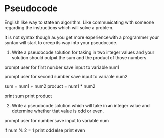 # Pseudocode

English like way to state an algorithm. Like communicating with someone regarding the instructions which will solve a problem.

It is not syntax though as you get more experience with a programmer your syntax will start to creep its way into your pseudocode.

1. Write a pseudocode solution for taking in two integer values and your solution should output the sum and the product of those numbers.

prompt user for first number
save input to variable num1

prompt user for second number
save input to variable num2

sum = num1 + num2
product = num1 \* num2

print sum
print product

2. Write a pseudocode solution which will take in an integer value and determine whether that value is odd or even.

prompt user for number
save input to variable num

if num % 2 = 1
print odd
else
print even
